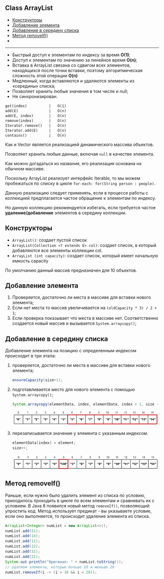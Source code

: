 ## Class ArrayList

- [Конструкторы](#Конструкторы)
- [Добавление элемента](#Добавление-элемента)
- [Добавление в середину списка](#Добавление-в-середину-списка)
- [Метод removeIf()](#Метод-removeIf())
- [](#)


---
- Быстрый доступ к элементам по индексу за время __O(1)__;  
- Доступ к элементам по значению за линейное время __O(n)__;  
- Вставка в ArrayList связана со сдвигом всех элементов, находящихся после точки вставки, поэтому алгоритмическая 
    сложность этой операции __O(n)__
- Медленный, когда вставляются и удаляются элементы из «середины» списка;  
- Позволяет хранить любые значения в том числе и null;  
- Не синхронизирован.  

```
get(index)          |   O(1)
add(E)              |   O(n)	
add(E, index)       |   O(n)	
remove(index)       |   O(n)	
Iterator.remove()   |   O(n)
Iterator.add(E)     |   O(n)
contains()          |   O(n)
```

Как и Vector является реализацией динамического массива объектов.  

Позволяет хранить любые данные, включая `null` в качестве элемента.  

Как можно догадаться из названия, его реализация основана на обычном массиве.  

Поскольку ArrayList реализует интерфейс Iterable, то мы можем пробежаться по списку в цикле `for-each: for(String person : people)`.  

Данную реализацию следует применять, если в процессе работы с коллекцией предплагается частое обращение к элементам по индексу. 

Но данную коллекцию рекомендуется избегать, если требуется частое __удаление/добавление__ элементов в середину коллекции. 

## Конструкторы
- `ArrayList()`: создает пустой список
- `ArrayList(Collection <? extends E> col)`: создает список, в который добавляются все элементы коллекции col.
- `ArrayList (int capacity)`: создает список, который имеет начальную емкость capacity

По умолчанию данный массив предназначен для 10 объектов.

## Добавление элемента
1. Проверяется, достаточно ли места в массиве для вставки нового элемента;
2. Если нет места то массив увеличивается на `(oldCapacity * 3) / 2 + 1`;
3. Если проверка показывает что места в массиве нет. Соответственно создается новый массив и 
    вызывается `System.arraycopy()`;
    
## Добавление в середину списка

Добавление элемента на позицию с определенным индексом происходит в три этапа:  

1. проверяется, достаточно ли места в массиве для вставки нового элемента;  
    ```java
    ensureCapacity(size+1);
    ```
2. подготавливается место для нового элемента с помощью `System.arraycopy()`;
    ```java
    System.arraycopy(elementData, index, elementData, index + 1, size - index);
    ```
    ![Array coppy](img/Array_copy.png)

3. перезаписывается значение у элемента с указанным индексом.
    ```java
    elementData[index] = element;
    size++;
    ```
   ![Rerecord vslue](img/rerecocd_value.png)
   
## Метод removeIf()
Раньше, если нужно было удалить элемент из списка по условию, приходилось проходить в цикле по всем элементам 
и сравнивать их с условием. В Java 8 появился новый метод `removeIf()`, позволяющий упростить код. Метод использует 
предикат - вы указываете условие, если оно выполняется, то происходит удаление элемента из списка.

```java
ArrayList<Integer> numList = new ArrayList<>();
numList.add(51);
numList.add(14);
numList.add(11);
numList.add(12);
numList.add(31);
numList.add(21);
System.out.println("Оригинал: " + numList.toString());
// удаляем элементы, которые больше 10 и меньше 20
numList.removeIf(i -> (i > 10 && i < 20));
```